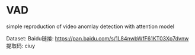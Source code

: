 # VAD
simple reproduction of video anomlay detection with attention model

Dataset:   Baidu链接: https://pan.baidu.com/s/1L84nwbWfF61KT03Xp7dvnw 提取码: ciuy

